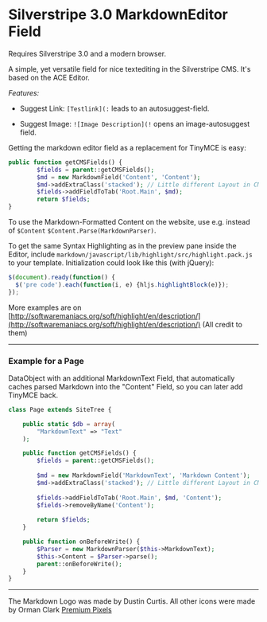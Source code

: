 # Silverstripe 3.0 MarkdownEditor Field

Requires Silverstripe 3.0 and a modern browser.

A simple, yet versatile field for nice textediting in the Silverstripe CMS. It's based on the ACE Editor.

*Features:*

* Suggest Link: `[Testlink](:` leads to an autosuggest-field.

* Suggest Image: `![Image Description](!` opens an image-autosuggest field.

Getting the markdown editor field as a replacement for TinyMCE is easy:
```php
public function getCMSFields() {
		$fields = parent::getCMSFields();
		$md = new MarkdownField('Content', 'Content');
		$md->addExtraClass('stacked'); // Little different Layout in CMS
		$fields->addFieldToTab('Root.Main', $md);
		return $fields;
}
```
To use the Markdown-Formatted Content on the website, use e.g. instead of `$Content` `$Content.Parse(MarkdownParser)`.

To get the same Syntax Highlighting as in the preview pane inside the Editor, include `markdown/javascript/lib/highlight/src/highlight.pack.js` to your template. Initialization could look like this (with jQuery):
```javascript
$(document).ready(function() {
  $('pre code').each(function(i, e) {hljs.highlightBlock(e)});
});
```

More examples are on [http://softwaremaniacs.org/soft/highlight/en/description/](http://softwaremaniacs.org/soft/highlight/en/description/) (All credit to them)

---

### Example for a Page 

DataObject with an additional MarkdownText Field, that automatically caches parsed Markdown into the "Content" Field, so you can later add TinyMCE back.

```php
class Page extends SiteTree {

	public static $db = array(
		"MarkdownText" => "Text"
	);	

	public function getCMSFields() {
		$fields = parent::getCMSFields();
		
		$md = new MarkdownField('MarkdownText', 'Markdown Content');
		$md->addExtraClass('stacked'); // Little different Layout in CMS
	
		$fields->addFieldToTab('Root.Main', $md, 'Content');
		$fields->removeByName('Content');
		
		return $fields;
	}

	public function onBeforeWrite() {
		$Parser = new MarkdownParser($this->MarkdownText);
		$this->Content = $Parser->parse();
		parent::onBeforeWrite();
	}
}
```

---
The Markdown Logo was made by Dustin Curtis. All other icons were made by Orman Clark [Premium Pixels](http://www.premiumpixels.com)
